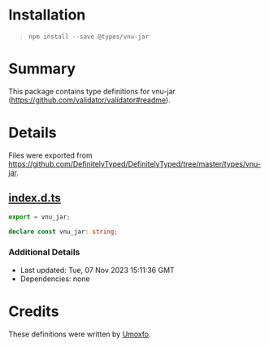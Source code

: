 # Installation
> `npm install --save @types/vnu-jar`

# Summary
This package contains type definitions for vnu-jar (https://github.com/validator/validator#readme).

# Details
Files were exported from https://github.com/DefinitelyTyped/DefinitelyTyped/tree/master/types/vnu-jar.
## [index.d.ts](https://github.com/DefinitelyTyped/DefinitelyTyped/tree/master/types/vnu-jar/index.d.ts)
````ts
export = vnu_jar;

declare const vnu_jar: string;

````

### Additional Details
 * Last updated: Tue, 07 Nov 2023 15:11:36 GMT
 * Dependencies: none

# Credits
These definitions were written by [Umoxfo](https://github.com/Umoxfo).
